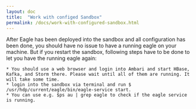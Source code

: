 ```yaml
---
layout: doc
title:  "Work with configed Sandbox"
permalink: /docs/work-with-configured-sandbox.html
---
```


After Eagle has been deployed into the sandbox and all configuration has been done, you should have no issue to have a running eagle on your machine. But if you restart the sandbox, following steps have to be done to let you have the running eagle again:

    * You should use a web browser and login into Ambari and start HBase, Kafka, and Storm there. Please wait until all of them are running. It will take some time.
    * login into the sandbox via terminal and run $ /usr/hdp/current/eagle/bin/eagle-service start.
    * You can use e.g. $ps au | grep eagle to check if the eagle service is running.


